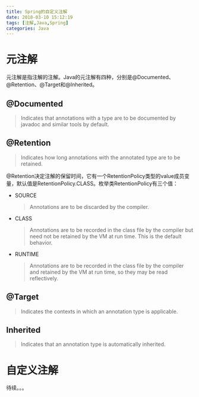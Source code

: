 ```yaml
---
title: Spring的自定义注解
date: 2018-03-10 15:12:19
tags: [注解,Java,Spring]
categories: Java
---
```

# 元注解
元注解是指注解的注解。Java的元注解有四种，分别是@Documented、@Retention、@Target和@Inherited。
## @Documented
> Indicates that annotations with a type are to be documented by javadoc and similar tools by default.

## @Retention
> Indicates how long annotations with the annotated type are to be retained.

@Retention决定注解的保留时间，它有一个RetentionPolicy类型的value成员变量，默认值是RetentionPolicy.CLASS。枚举类RetentionPolicy有三个值：
* SOURCE
	> Annotations are to be discarded by the compiler.
* CLASS
	> Annotations are to be recorded in the class file by the compiler but need not be retained by the VM at run time.  This is the default behavior.
* RUNTIME
	> Annotations are to be recorded in the class file by the compiler and retained by the VM at run time, so they may be read reflectively.

## @Target
> Indicates the contexts in which an annotation type is applicable.

## Inherited
> Indicates that an annotation type is automatically inherited. 

# 自定义注解

待续。。。

